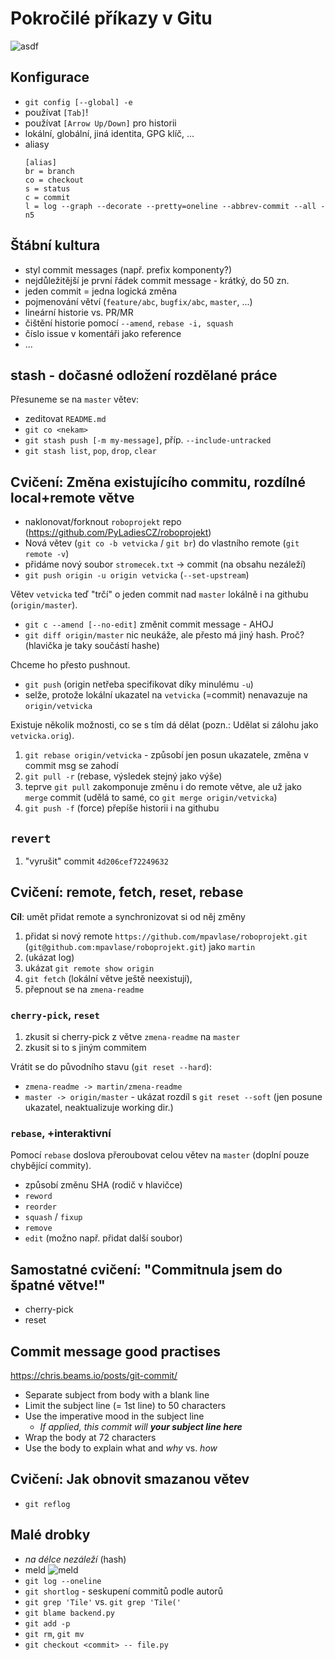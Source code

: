 # Pokročilé příkazy v Gitu

![asdf](https://imgs.xkcd.com/comics/git.png)

## Konfigurace
* `git config [--global] -e`
* používat `[Tab]`!
* používat `[Arrow Up/Down]` pro historii
* lokální, globální, jiná identita, GPG klíč, ...
* aliasy
  ```
  [alias]
  br = branch
  co = checkout
  s = status
  c = commit
  l = log --graph --decorate --pretty=oneline --abbrev-commit --all -n5
  ```

## Štábní kultura
* styl commit messages (např. prefix komponenty?)
* nejdůležitější je první řádek commit message - krátký, do 50 zn.
* jeden commit = jedna logická změna
* pojmenování větví (`feature/abc`, `bugfix/abc`, `master`, ...)
* lineární historie vs. PR/MR
* čištění historie pomocí `--amend`, `rebase -i, squash`
* číslo issue v komentáři jako reference
* ...



## stash - dočasné odložení rozdělané práce
Přesuneme se na `master` větev:

* zeditovat `README.md`
* `git co <nekam>`
* `git stash push [-m my-message]`, příp. `--include-untracked` 
* `git stash list`, `pop`, `drop`, `clear`




## Cvičení: Změna existujícího commitu, rozdílné local+remote větve
* naklonovat/forknout `roboprojekt` repo (https://github.com/PyLadiesCZ/roboprojekt)
* Nová větev (`git co -b vetvicka` / `git br`) do vlastního remote (`git remote -v`)
* přidáme nový soubor `stromecek.txt` -> commit (na obsahu nezáleží)
* `git push origin -u origin vetvicka` (`--set-upstream`)

Větev `vetvicka` teď "trčí" o jeden commit nad `master` lokálně i na githubu (`origin/master`).

* `git c --amend [--no-edit]` změnit commit message - AHOJ
* `git diff origin/master` nic neukáže, ale přesto má jiný hash. Proč? (hlavička je taky součástí hashe)

Chceme ho přesto pushnout.

* `git push` (origin netřeba specifikovat díky minulému `-u`)
* selže, protože lokální ukazatel na `vetvicka` (=commit) nenavazuje na `origin/vetvicka`

Existuje několik možnosti, co se s tím dá dělat (pozn.: Udělat si zálohu jako `vetvicka.orig`).
1. `git rebase origin/vetvicka` - způsobí jen posun ukazatele, změna v commit msg se zahodí
1. `git pull -r` (rebase, výsledek stejný jako výše)
1. teprve `git pull` zakomponuje změnu i do remote větve, ale už jako `merge` commit (udělá to samé, co `git merge origin/vetvicka`)
1. `git push -f` (force) přepíše historii i na githubu

## `revert`
1. "vyrušit" commit `4d206cef72249632`

## Cvičení: remote, fetch, reset, rebase
**Cíl**: umět přidat remote a synchronizovat si od něj změny
1. přidat si nový remote `https://github.com/mpavlase/roboprojekt.git` (`git@github.com:mpavlase/roboprojekt.git`) jako `martin`
1. (ukázat log)
1. ukázat `git remote show origin`
1. `git fetch` (lokální větve ještě neexistují),
1. přepnout se na `zmena-readme`

### `cherry-pick`, `reset`
1. zkusit si cherry-pick z větve `zmena-readme` na `master`
1. zkusit si to s jiným commitem

Vrátit se do původního stavu (`git reset --hard`):
* `zmena-readme -> martin/zmena-readme`
* `master -> origin/master` - ukázat rozdíl s `git reset --soft` (jen posune ukazatel, neaktualizuje working dir.)

### `rebase`, +interaktivní
Pomocí `rebase` doslova přeroubovat celou větev na `master` (doplní pouze chybějící commity).
* způsobí změnu SHA (rodič v hlavičce)
* `reword`
* `reorder`
* `squash` / `fixup`
* `remove`
* `edit` (možno např. přidat další soubor)

## Samostatné cvičení: "Commitnula jsem do špatné větve!"
* cherry-pick
* reset

## Commit message good practises
https://chris.beams.io/posts/git-commit/

* Separate subject from body with a blank line
* Limit the subject line (= 1st line) to 50 characters
* Use the imperative mood in the subject line
  * *If applied, this commit will **your subject line here***
* Wrap the body at 72 characters
* Use the body to explain what and *why* vs. *how*

## Cvičení: Jak obnovit smazanou větev
* `git reflog`

## Malé drobky
* *na délce nezáleží* (hash)
* meld ![meld](http://meldmerge.org/images/meld-merge-full.png)
* `git log --oneline`
* `git shortlog` - seskupení commitů podle autorů
* `git grep 'Tile'` vs. `git grep 'Tile('`
* `git blame backend.py`
* `git add -p`
* `git rm`, `git mv`
* `git checkout <commit> -- file.py`
